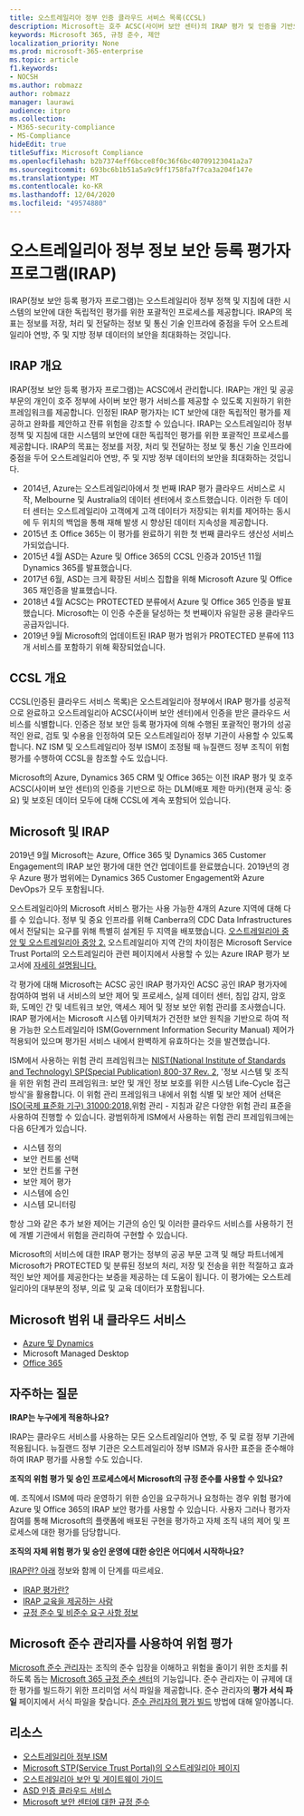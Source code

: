 ```yaml
---
title: 오스트레일리아 정부 인증 클라우드 서비스 목록(CCSL)
description: Microsoft는 호주 ACSC(사이버 보안 센터)의 IRAP 평가 및 인증을 기반으로 하는 DLM(미분분 배포 제한 마커) 및 보호된 데이터를 모두 위해 오스트레일리아 인증 클라우드 서비스 목록에 포함되어 있습니다.
keywords: Microsoft 365, 규정 준수, 제안
localization_priority: None
ms.prod: microsoft-365-enterprise
ms.topic: article
f1.keywords:
- NOCSH
ms.author: robmazz
author: robmazz
manager: laurawi
audience: itpro
ms.collection:
- M365-security-compliance
- MS-Compliance
hideEdit: true
titleSuffix: Microsoft Compliance
ms.openlocfilehash: b2b7374eff6bcce8f0c36f6bc40709123041a2a7
ms.sourcegitcommit: 693bc6b1b51a5a9c9ff1758fa7f7ca3a204f147e
ms.translationtype: MT
ms.contentlocale: ko-KR
ms.lasthandoff: 12/04/2020
ms.locfileid: "49574880"
---
```

# <a name="australian-government-information-security-registered-assessor-program-irap"></a>오스트레일리아 정부 정보 보안 등록 평가자 프로그램(IRAP)

IRAP(정보 보안 등록 평가자 프로그램)는 오스트레일리아 정부 정책 및 지침에 대한 시스템의 보안에 대한 독립적인 평가를 위한 포괄적인 프로세스를 제공합니다. IRAP의 목표는 정보를 저장, 처리 및 전달하는 정보 및 통신 기술 인프라에 중점을 두어 오스트레일리아 연방, 주 및 지방 정부 데이터의 보안을 최대화하는 것입니다.

## <a name="irap-overview"></a>IRAP 개요

IRAP(정보 보안 등록 평가자 프로그램)는 ACSC에서 관리합니다. IRAP는 개인 및 공공 부문의 개인이 호주 정부에 사이버 보안 평가 서비스를 제공할 수 있도록 지원하기 위한 프레임워크를 제공합니다. 인정된 IRAP 평가자는 ICT 보안에 대한 독립적인 평가를 제공하고 완화를 제안하고 잔류 위험을 강조할 수 있습니다. IRAP는 오스트레일리아 정부 정책 및 지침에 대한 시스템의 보안에 대한 독립적인 평가를 위한 포괄적인 프로세스를 제공합니다. IRAP의 목표는 정보를 저장, 처리 및 전달하는 정보 및 통신 기술 인프라에 중점을 두어 오스트레일리아 연방, 주 및 지방 정부 데이터의 보안을 최대화하는 것입니다.

- 2014년, Azure는 오스트레일리아에서 첫 번째 IRAP 평가 클라우드 서비스로 시작, Melbourne 및 Australia의 데이터 센터에서 호스트했습니다. 이러한 두 데이터 센터는 오스트레일리아 고객에게 고객 데이터가 저장되는 위치를 제어하는 동시에 두 위치의 백업을 통해 재해 발생 시 향상된 데이터 지속성을 제공합니다.
- 2015년 초 Office 365는 이 평가를 완료하기 위한 첫 번째 클라우드 생산성 서비스가되었습니다.
- 2015년 4월 ASD는 Azure 및 Office 365의 CCSL 인증과 2015년 11월 Dynamics 365를 발표했습니다.
- 2017년 6월, ASD는 크게 확장된 서비스 집합을 위해 Microsoft Azure 및 Office 365 재인증을 발표했습니다.
- 2018년 4월 ACSC는 PROTECTED 분류에서 Azure 및 Office 365 인증을 발표했습니다. Microsoft는 이 인증 수준을 달성하는 첫 번째이자 유일한 공용 클라우드 공급자입니다.
- 2019년 9월 Microsoft의 업데이트된 IRAP 평가 범위가 PROTECTED 분류에 113개 서비스를 포함하기 위해 확장되었습니다.

## <a name="ccsl-overview"></a>CCSL 개요

CCSL(인증된 클라우드 서비스 목록)은 오스트레일리아 정부에서 IRAP 평가를 성공적으로 완료하고 오스트레일리아 ACSC(사이버 보안 센터)에서 인증을 받은 클라우드 서비스를 식별합니다. 인증은 정보 보안 등록 평가자에 의해 수행된 포괄적인 평가의 성공적인 완료, 검토 및 수용을 인정하여 모든 오스트레일리아 정부 기관이 사용할 수 있도록 합니다. NZ ISM 및 오스트레일리아 정부 ISM이 조정될 때 뉴질랜드 정부 조직이 위험 평가를 수행하여 CCSL을 참조할 수도 있습니다.

Microsoft의 Azure, Dynamics 365 CRM 및 Office 365는 이전 IRAP 평가 및 호주 ACSC(사이버 보안 센터)의 인증을 기반으로 하는 DLM(배포 제한 마커)(현재 공식: 중요) 및 보호된 데이터 모두에 대해 CCSL에 계속 포함되어 있습니다.

## <a name="microsoft-and-irap"></a>Microsoft 및 IRAP

2019년 9월 Microsoft는 Azure, Office 365 및 Dynamics 365 Customer Engagement의 IRAP 보안 평가에 대한 연간 업데이트를 완료했습니다. 2019년의 경우 Azure 평가 범위에는 Dynamics 365 Customer Engagement와 Azure DevOps가 모두 포함됩니다.

오스트레일리아의 Microsoft 서비스 평가는 사용 가능한 4개의 Azure 지역에 대해 다를 수 있습니다. 정부 및 중요 인프라를 위해 Canberra의 CDC Data Infrastructures에서 전달되는 요구를 위해 특별히 설계된 두 지역을 배포했습니다. [오스트레일리아 중앙 및 오스트레일리아 중앙 2.](https://azure.microsoft.com/global-infrastructure/australia/) 오스트레일리아 지역 간의 차이점은 Microsoft Service Trust Portal의 오스트레일리아 관련 페이지에서 사용할 수 있는 Azure IRAP 평가 보고서에 [자세히 설명됩니다.](https://aka.ms/au-irap)

각 평가에 대해 Microsoft는 ACSC 공인 IRAP 평가자인 ACSC 공인 IRAP 평가자에 참여하여 범위 내 서비스의 보안 제어 및 프로세스, 실제 데이터 센터, 침입 감지, 암호화, 도메인 간 및 네트워크 보안, 액세스 제어 및 정보 보안 위험 관리를 조사했습니다. IRAP 평가에서는 Microsoft 시스템 아키텍처가 건전한 보안 원칙을 기반으로 하여 적용 가능한 오스트레일리아 ISM(Government Information Security Manual) 제어가 적용되어 있으며 평가된 서비스 내에서 완벽하게 유효하다는 것을 발견했습니다.

ISM에서 사용하는 위험 관리 프레임워크는 [NIST(National Institute of Standards and Technology) SP(Special Publication) 800-37 Rev. 2](https://csrc.nist.gov/publications/detail/sp/800-37/rev-2/final), '정보 시스템 및 조직을 위한 위험 관리 프레임워크: 보안 및 개인 정보 보호를 위한 시스템 Life-Cycle 접근 방식'을 활용합니다. 이 위험 관리 프레임워크 내에서 위험 식별 및 보안 제어 선택은 [ISO(국제 표준화 기구) 31000:2018,](https://www.iso.org/standard/65694.html)위험 관리 - 지침과 같은 다양한 위험 관리 표준을 사용하여 진행할 수 있습니다. 광범위하게 ISM에서 사용하는 위험 관리 프레임워크에는 다음 6단계가 있습니다.

- 시스템 정의
- 보안 컨트롤 선택
- 보안 컨트롤 구현
- 보안 제어 평가
- 시스템에 승인
- 시스템 모니터링

항상 그와 같은 추가 보완 제어는 기관의 승인 및 이러한 클라우드 서비스를 사용하기 전에 개별 기관에서 위험을 관리하여 구현할 수 있습니다.

Microsoft의 서비스에 대한 IRAP 평가는 정부의 공공 부문 고객 및 해당 파트너에게 Microsoft가 PROTECTED 및 분류된 정보의 처리, 저장 및 전송을 위한 적절하고 효과적인 보안 제어를 제공한다는 보증을 제공하는 데 도움이 됩니다. 이 평가에는 오스트레일리아의 대부분의 정부, 의료 및 교육 데이터가 포함됩니다.

## <a name="microsoft-in-scope-cloud-services"></a>Microsoft 범위 내 클라우드 서비스

- [Azure 및 Dynamics](https://aka.ms/AzureCompliance)
- Microsoft Managed Desktop
- [Office 365](https://aka.ms/Office365ComplianceOfferings)

## <a name="frequently-asked-questions"></a>자주하는 질문

**IRAP는 누구에게 적용하나요?**

IRAP는 클라우드 서비스를 사용하는 모든 오스트레일리아 연방, 주 및 로컬 정부 기관에 적용됩니다. 뉴질랜드 정부 기관은 오스트레일리아 정부 ISM과 유사한 표준을 준수해야 하여 IRAP 평가를 사용할 수도 있습니다.

**조직의 위험 평가 및 승인 프로세스에서 Microsoft의 규정 준수를 사용할 수 있나요?**

예. 조직에서 ISM에 따라 운영하기 위한 승인을 요구하거나 요청하는 경우 위험 평가에 Azure 및 Office 365의 IRAP 보안 평가를 사용할 수 있습니다. 사용자 그러나 평가자 참여를 통해 Microsoft의 플랫폼에 배포된 구현을 평가하고 자체 조직 내의 제어 및 프로세스에 대한 평가를 담당합니다.

**조직의 자체 위험 평가 및 승인 운영에 대한 승인은 어디에서 시작하나요?**

[IRAP란? 아래](https://www.cyber.gov.au/irap/what-irap) 정보와 함께 이 단계를 따르세요.

- [IRAP 평가란?](https://acsc.gov.au/infosec/irap/irap_assessments.htm)
- [IRAP 교육을 제공하는 사람](https://acsc.gov.au/infosec/irap/training.htm)
- [규정 준수 및 비준수 요구 사항 정보](https://acsc.gov.au/infosec/irap/compliance.htm)

## <a name="use-microsoft-compliance-manager-to-assess-your-risk"></a>Microsoft 준수 관리자를 사용하여 위험 평가

[Microsoft 준수 관리자](https://docs.microsoft.com/microsoft-365/compliance/compliance-manager)는 조직의 준수 입장을 이해하고 위험을 줄이기 위한 조치를 취하도록 돕는 [Microsoft 365 규정 준수 센터](https://docs.microsoft.com/microsoft-365/compliance/microsoft-365-compliance-center)의 기능입니다. 준수 관리자는 이 규제에 대한 평가를 빌드하기 위한 프리미엄 서식 파일을 제공합니다. 준수 관리자의 **평가 서식 파일** 페이지에서 서식 파일을 찾습니다. [준수 관리자의 평가 빌드](https://docs.microsoft.com/microsoft-365/compliance/compliance-manager-assessments) 방법에 대해 알아봅니다.

## <a name="resources"></a>리소스

- [오스트레일리아 정부 ISM](https://acsc.gov.au/infosec/ism/index.htm)
- [Microsoft STP(Service Trust Portal)의 오스트레일리아 페이지](https://aka.ms/au-irap)
- [오스트레일리아 보안 및 게이트웨이 가이드](https://docs.microsoft.com/azure/azure-australia)
- [ASD 인증 클라우드 서비스](https://acsc.gov.au/infosec/irap/certified_clouds.htm)
- [Microsoft 보안 센터에 대한 규정 준수](https://www.microsoft.com/trust-center/compliance/compliance-overview)
